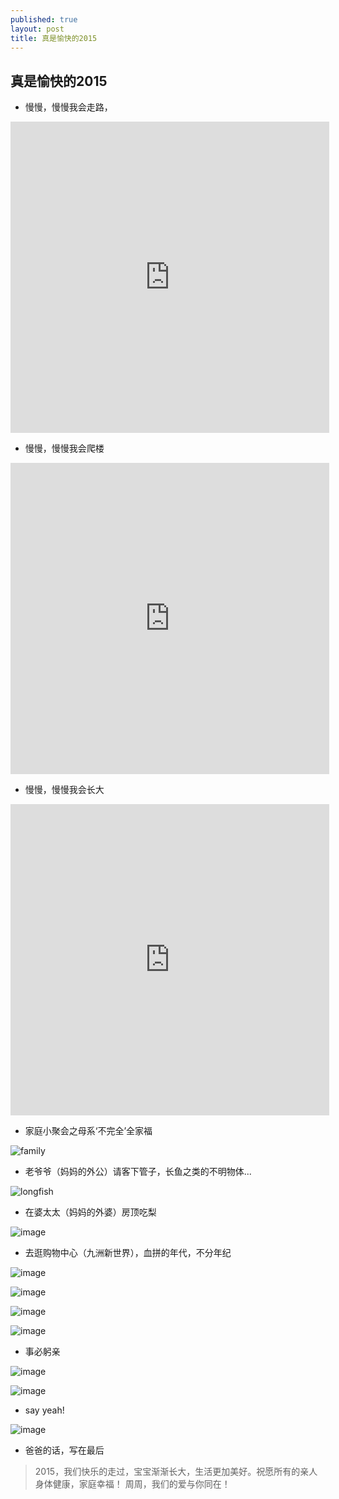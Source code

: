 ```yaml
---
published: true
layout: post
title: 真是愉快的2015
---
```



## 真是愉快的2015

- 慢慢，慢慢我会走路，

<iframe height="498" width="510" src="http://player.youku.com/embed/XMTQzNTM2ODg5Mg" frameborder="0" allowfullscreen="1"> </iframe>

- 慢慢，慢慢我会爬楼

<iframe height="498" width="510" src="http://player.youku.com/embed/XMTQzNTM5MzY5Ng" frameborder="0" allowfullscreen="1"> </iframe>

- 慢慢，慢慢我会长大

<iframe height="498" width="510" src="http://player.youku.com/embed/XMTQzNTM5NjkxNg" frameborder="0" allowfullscreen="1"> </iframe>

- 家庭小聚会之母系‘不完全’全家福

![family](http://pic.yupoo.com/moxigan/Feb9oHSA/medish.jpg)

- 老爷爷（妈妈的外公）请客下管子，长鱼之类的不明物体...

![longfish](http://pic.yupoo.com/moxigan/Febbn0nS/medish.jpg)

- 在婆太太（妈妈的外婆）房顶吃梨

![image](http://pic.yupoo.com/moxigan/Febbim3u/medish.jpg)

- 去逛购物中心（九洲新世界），血拼的年代，不分年纪

![image](http://pic.yupoo.com/moxigan/Feb9ZSCW/medish.jpg)

![image](http://pic.yupoo.com/moxigan/Feba5Tsg/medish.jpg)

![image](http://pic.yupoo.com/moxigan/Febal2IP/medish.jpg)

![image](http://pic.yupoo.com/moxigan/Febaj7IK/medish.jpg)

- 事必躬亲

![image](http://pic.yupoo.com/moxigan/FebaE4kL/medish.jpg)

![image](http://pic.yupoo.com/moxigan/FebaxUie/medish.jpg)

- say yeah!

![image](http://pic.yupoo.com/moxigan/Feb8AuOf/medish.jpg)

- 爸爸的话，写在最后

> 2015，我们快乐的走过，宝宝渐渐长大，生活更加美好。祝愿所有的亲人身体健康，家庭幸福！
> 周周，我们的爱与你同在！
